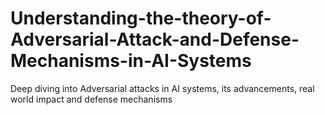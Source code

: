 # Understanding-the-theory-of-Adversarial-Attack-and-Defense-Mechanisms-in-AI-Systems
Deep diving into Adversarial attacks in AI systems, its advancements, real world impact and defense mechanisms
